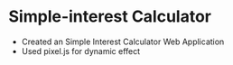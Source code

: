 # Simple-interest Calculator
* Created an Simple Interest Calculator Web Application
* Used pixel.js for dynamic effect
